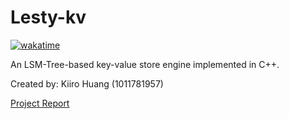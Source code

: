 # Lesty-kv
[![wakatime](https://wakatime.com/badge/github/FearlessLugia/CSC2234.svg)](https://wakatime.com/badge/github/FearlessLugia/CSC2234)

An LSM-Tree-based key-value store engine implemented in C++.

Created by: Kiiro Huang (1011781957)

[Project Report](./docs/Project%20Report.pdf)
